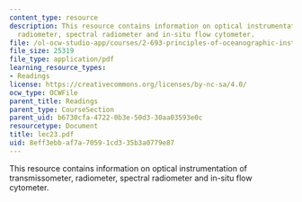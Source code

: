 ```yaml
---
content_type: resource
description: This resource contains information on optical instrumentation of transmissometer,
  radiometer, spectral radiometer and in-situ flow cytometer.
file: /ol-ocw-studio-app/courses/2-693-principles-of-oceanographic-instrument-systems-sensors-and-measurements-13-998-spring-2004/8eff3ebbaf7a70591cd335b3a0779e87_lec23.pdf
file_size: 25319
file_type: application/pdf
learning_resource_types:
- Readings
license: https://creativecommons.org/licenses/by-nc-sa/4.0/
ocw_type: OCWFile
parent_title: Readings
parent_type: CourseSection
parent_uid: b6730cfa-4722-0b3e-50d3-30aa03593e0c
resourcetype: Document
title: lec23.pdf
uid: 8eff3ebb-af7a-7059-1cd3-35b3a0779e87
---
```

This resource contains information on optical instrumentation of transmissometer, radiometer, spectral radiometer and in-situ flow cytometer.